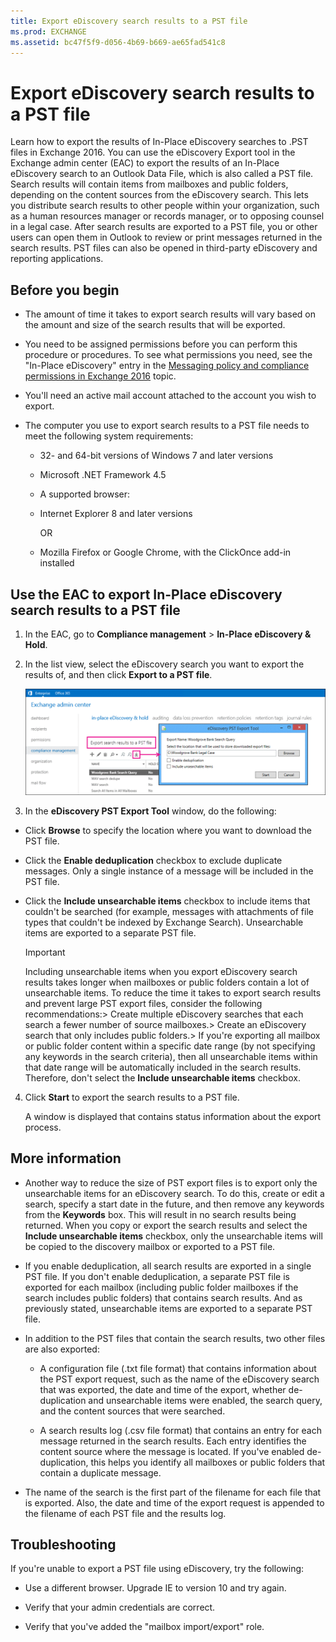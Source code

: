 ```yaml
---
title: Export eDiscovery search results to a PST file
ms.prod: EXCHANGE
ms.assetid: bc47f5f9-d056-4b69-b669-ae65fad541c8
---
```



# Export eDiscovery search results to a PST file
Learn how to export the results of In-Place eDiscovery searches to .PST files in Exchange 2016.
You can use the eDiscovery Export tool in the Exchange admin center (EAC) to export the results of an In-Place eDiscovery search to an Outlook Data File, which is also called a PST file. Search results will contain items from mailboxes and public folders, depending on the content sources from the eDiscovery search. This lets you distribute search results to other people within your organization, such as a human resources manager or records manager, or to opposing counsel in a legal case. After search results are exported to a PST file, you or other users can open them in Outlook to review or print messages returned in the search results. PST files can also be opened in third-party eDiscovery and reporting applications.
  
    
    


## Before you begin


- The amount of time it takes to export search results will vary based on the amount and size of the search results that will be exported.
    
  
- You need to be assigned permissions before you can perform this procedure or procedures. To see what permissions you need, see the "In-Place eDiscovery" entry in the  [Messaging policy and compliance permissions in Exchange 2016](messaging-policy-and-compliance-permissions-in-exchange-2016.md) topic.
    
  
- You'll need an active mail account attached to the account you wish to export. 
    
  
- The computer you use to export search results to a PST file needs to meet the following system requirements:
    
  - 32- and 64-bit versions of Windows 7 and later versions
    
  
  - Microsoft .NET Framework 4.5
    
  
  - A supported browser:
    
  - Internet Explorer 8 and later versions
    
    OR
    
  
  - Mozilla Firefox or Google Chrome, with the ClickOnce add-in installed
    
  

## Use the EAC to export In-Place eDiscovery search results to a PST file


1. In the EAC, go to **Compliance management** > **In-Place eDiscovery &amp; Hold**.
    
  
2. In the list view, select the eDiscovery search you want to export the results of, and then click **Export to a PST file**.
    
     ![Export to a PST File](images/ExportToPSTFile.gif)
  

  

  
3. In the **eDiscovery PST Export Tool** window, do the following:
    
  - Click **Browse** to specify the location where you want to download the PST file.
    
  
  - Click the **Enable deduplication** checkbox to exclude duplicate messages. Only a single instance of a message will be included in the PST file.
    
  
  - Click the **Include unsearchable items** checkbox to include items that couldn't be searched (for example, messages with attachments of file types that couldn't be indexed by Exchange Search). Unsearchable items are exported to a separate PST file.
    
    > [!IMPORTANT]
      >  Including unsearchable items when you export eDiscovery search results takes longer when mailboxes or public folders contain a lot of unsearchable items. To reduce the time it takes to export search results and prevent large PST export files, consider the following recommendations:>  Create multiple eDiscovery searches that each search a fewer number of source mailboxes.>  Create an eDiscovery search that only includes public folders.>  If you're exporting all mailbox or public folder content within a specific date range (by not specifying any keywords in the search criteria), then all unsearchable items within that date range will be automatically included in the search results. Therefore, don't select the **Include unsearchable items** checkbox.
4. Click **Start** to export the search results to a PST file.
    
    A window is displayed that contains status information about the export process.
    
  

## More information


- Another way to reduce the size of PST export files is to export only the unsearchable items for an eDiscovery search. To do this, create or edit a search, specify a start date in the future, and then remove any keywords from the **Keywords** box. This will result in no search results being returned. When you copy or export the search results and select the **Include unsearchable items** checkbox, only the unsearchable items will be copied to the discovery mailbox or exported to a PST file.
    
  
- If you enable deduplication, all search results are exported in a single PST file. If you don't enable deduplication, a separate PST file is exported for each mailbox (including public folder mailboxes if the search includes public folders) that contains search results. And as previously stated, unsearchable items are exported to a separate PST file.
    
  
- In addition to the PST files that contain the search results, two other files are also exported:
    
  - A configuration file (.txt file format) that contains information about the PST export request, such as the name of the eDiscovery search that was exported, the date and time of the export, whether de-duplication and unsearchable items were enabled, the search query, and the content sources that were searched.
    
  
  - A search results log (.csv file format) that contains an entry for each message returned in the search results. Each entry identifies the content source where the message is located. If you've enabled de-duplication, this helps you identify all mailboxes or public folders that contain a duplicate message.
    
  
- The name of the search is the first part of the filename for each file that is exported. Also, the date and time of the export request is appended to the filename of each PST file and the results log. 
    
  

## Troubleshooting

If you're unable to export a PST file using eDiscovery, try the following:
  
    
    

- Use a different browser. Upgrade IE to version 10 and try again.
    
  
- Verify that your admin credentials are correct.
    
  
- Verify that you've added the "mailbox import/export" role.
    
  

  
    
    

